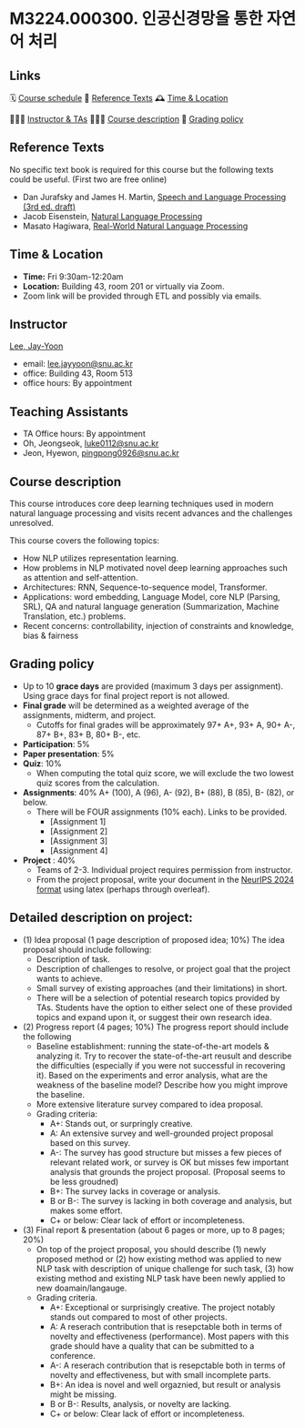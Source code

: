 # M3224.000300.  인공신경망을 통한 자연어 처리

## Links

🗓 [Course schedule](https://lee-jay-yoon.notion.site/10347caa5a88495a89947af04bc4d941?v=39c2b3b47b3e40a5bbbe0aee2d78cb6e)
 📕 [Reference Texts](https://leejayyoon.github.io/nlp-gsds/#reference-texts)
 🕰 [Time & Location](https://leejayyoon.github.io/nlp-gsds/#time--location)

👨🏻‍🏫 [Instructor & TAs](https://leejayyoon.github.io/nlp-gsds/#instructor)
 🏃🏻‍♂️ [Course description](https://leejayyoon.github.io/nlp-gsds/#course-description)
 📐 [Grading policy](https://leejayyoon.github.io/nlp-gsds/#grading-policy) 


## **Reference Texts**

No specific text book is required for this course but the following texts could be useful.  (First two are free online)

- Dan Jurafsky and James H. Martin, [Speech and Language Processing (3rd ed. draft)](https://web.stanford.edu/~jurafsky/slp3/)
- Jacob Eisenstein, [Natural Language Processing](https://github.com/jacobeisenstein/gt-nlp-class/blob/master/notes/eisenstein-nlp-notes.pdf)
- Masato Hagiwara, [Real-World Natural Language Processing](https://www.manning.com/books/real-world-natural-language-processing)

## Time & Location

- **Time:** Fri 9:30am-12:20am
- **Location:** Building 43, room 201 or virtually via Zoom.
- Zoom link will be provided through ETL and possibly via emails.

## Instructor

[Lee, Jay-Yoon](https://leejayyoon.github.io/) 

- email: lee.jayyoon@snu.ac.kr
- office: Building 43, Room 513
- office hours: By appointment

## Teaching Assistants
- TA Office hours: By appointment
- Oh, Jeongseok, [luke0112@snu.ac.kr](mailto:luke0112@snu.ac.kr)
- Jeon, Hyewon, [pingpong0926@snu.ac.kr](mailto:pingpong0926@snu.ac.kr)

## Course description

This course introduces core deep learning techniques used in modern natural language processing and visits recent advances and the challenges unresolved.

This course covers the following topics:

- How NLP utilizes representation learning.
- How problems in NLP motivated novel deep learning approaches such as attention and self-attention.
- Architectures: RNN, Sequence-to-sequence model, Transformer.
- Applications: word embedding, Language Model, core NLP (Parsing, SRL), QA and natural language generation (Summarization, Machine Translation, etc.) problems.
- Recent concerns: controllability, injection of constraints and knowledge, bias & fairness

## Grading policy
- Up to 10 **grace days** are provided (maximum 3 days per assignment). Using grace days for final project report is not allowed.
- **Final grade** will be determined as a weighted average of the assignments, midterm, and project.
    - Cutoffs for final grades will be approximately 97+ A+, 93+ A, 90+ A-, 87+ B+, 83+ B, 80+ B-, etc.
- **Participation**: 5%
- **Paper presentation**: 5%
- **Quiz**: 10%
   - When computing the total quiz score, we will exclude the two lowest quiz scores from the calculation.
- **Assignments**: 40%  A+ (100), A (96), A- (92), B+ (88), B (85), B- (82), or below.
    - There will be FOUR assignments (10% each). Links to be provided.
       - [Assignment 1]
       - [Assignment 2]
       - [Assignment 3]
       - [Assignment 4]
- **Project** : 40%
   - Teams of 2-3. Individual project requires permission from instructor.
   - From the project proposal, write your document in the [NeurIPS 2024 format](https://www.overleaf.com/latex/templates/neurips-2024/kxymzbjpwsqx) using latex (perhaps through overleaf).

## Detailed description on project:
- (1) Idea proposal (1 page description of proposed idea; 10%)
   The idea proposal should include following:
    - Description of task.
    - Description of challenges to resolve, or project goal that the project wants to achieve.
    - Small survey of existing approaches (and their limitations) in short.
    - There will be a selection of potential research topics provided by TAs. Students have the option to either select one of these provided topics and expand upon it, or suggest their own research idea.
- (2) Progress report (4 pages; 10%) 
   The progress report should include the following
    - Baseline establishment: running the state-of-the-art models & analyzing it. Try to recover the state-of-the-art reusult and describe the difficulties (especially if you were not successful in recovering it). Based on the experiments and error analysis, what are the weakness of the baseline model? Describe how you might improve the baseline.
    - More extensive literature survey compared to idea proposal.
    - Grading criteria:
      - A+: Stands out, or surpringly creative.
      - A: An extensive survey and well-grounded project proposal based on this survey.
      - A-: The survey has good structure but misses a few pieces of relevant related work, or survey is OK but misses few important analysis that grounds the project proposal. (Proposal seems to be less groudned)
       - B+: The survey lacks in coverage or analysis.
       - B or B-: The survey is lacking in both coverage and analysis, but makes some effort.
       - C+ or below: Clear lack of effort or incompleteness.
- (3) Final report & presentation (about 6 pages or more, up to 8 pages; 20%)    
    - On top of the project proposal, you should describe (1) newly proposed method or (2) how existing method was applied to new NLP task with description of unique challenge for such task, (3) how existing method and existing NLP task have been newly applied to new doamain/langauge.
    - Grading criteria.
      - A+: Exceptional or surprisingly creative. The project notably stands out compared to most of other projects.
      - A: A reserach contribution that is resepctable both in terms of novelty and effectiveness (performance). Most papers with this grade should have a quality that can be submitted to a conference.
      - A-: A reserach contribution that is resepctable both in terms of novelty and effectiveness, but with small incomplete parts.
      - B+: An idea is novel and well orgaznied, but result or analysis might be missing.
      - B or B-: Results, analysis, or novelty are lacking. 
      - C+ or below: Clear lack of effort or incompleteness.
